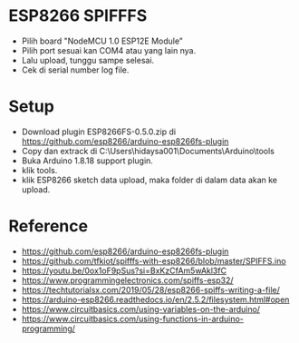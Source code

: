 # ESP8266 SPIFFFS

- Pilih board "NodeMCU 1.0 ESP12E Module"
- Pilih port sesuai kan COM4 atau yang lain nya.
- Lalu upload, tunggu sampe selesai.
- Cek di serial number log file.

# Setup

- Download plugin ESP8266FS-0.5.0.zip di https://github.com/esp8266/arduino-esp8266fs-plugin
- Copy dan extrack di C:\Users\hidaysa001\Documents\Arduino\tools
- Buka Arduino 1.8.18 support plugin.
- klik tools.
- klik ESP8266 sketch data upload, maka folder di dalam data akan ke upload.

# Reference

- https://github.com/esp8266/arduino-esp8266fs-plugin
- https://github.com/tfkiot/spifffs-with-esp8266/blob/master/SPIFFS.ino
- https://youtu.be/0ox1oF9pSus?si=BxKzCfAm5wAkl3fC
- https://www.programmingelectronics.com/spiffs-esp32/
- https://techtutorialsx.com/2019/05/28/esp8266-spiffs-writing-a-file/
- https://arduino-esp8266.readthedocs.io/en/2.5.2/filesystem.html#open
- https://www.circuitbasics.com/using-variables-on-the-arduino/
- https://www.circuitbasics.com/using-functions-in-arduino-programming/
